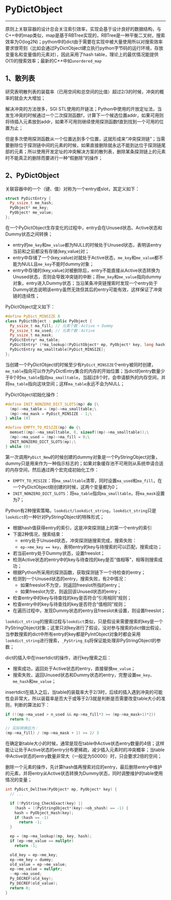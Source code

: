 # **PyDictObject**
***

原则上关联容器的设计总会关注索引效率，实现会基于设计良好的数据结构，与C++中的map类似，map是基于RBTree实现的，RBTree是一种平衡二叉树，搜索效率为O(log2N)；python中的dict由于需要在实现中被大量使用所以对搜索效率要求很苛刻（比如会通过PyDictObject建立执行python字节码的运行环境，存放变量名和变量值的元素对），因此采用了hash table，理论上的最优情况能提供O(1)的搜索效率；最新的C++中如`unordered_map`

## **1、散列表**
研究表明散列表的装载率（已用空间和总空间的比值）超过2/3的时候，冲突的概率的就会大大增加；

解决冲突的方法很多，SGI STL使用的开链法；Python中使用的开放定址法，当发生冲突的时候通过一个二次探测函数f，计算下一个候选位置addr，如果可用则将待插入元素放到addr，如果不可用则继续使用探测函数f直到找到一个可用的位置为止；

但是多次使用探测函数从一个位置达到多个位置，这就形成来“冲突探测链”；当需要删除位于探测链中间的元素的时候，如果直接删除就永远不能到达位于探测链尾部的元素；所以使用开发定址的冲突解决方案的散列表，删除某条探测链上的元素时不能真正的删除而要进行一种“假删除”的操作；

## **2、PyDictObject**
关联容器中的一个（键、值）对称为一个entry或slot，其定义如下：
```C++
struct PyDictEntry {
  Py_ssize_t me_hash;
  PyObject* me_key;
  PyObject* me_value;
};
```
在一个PyDictObject生存变化的过程中，entry会在Unused状态、Active状态和Dummy状态之间转换；
  - entry的`me_key`和`me_value`都为NULL的时候处于Unused状态，表明该entry当前和之前都没有存储(key,value)对；
  - entry中存储了一个(key,value)对就处于Active状态，`me_key`和`me_value`都不能为NULL且`me_key`不能时dummy对象；
  - entry中存储的(key,value)对被删除后，entry不能直接从Active状态转换为Unused状态，否则会导致冲突链的中断；将`me_key`和`me_value`指向dummy对象，entry进入Dummy状态；当沿某条冲突链搜索时发现一个entry处于Dummy状态说明该entry虽然无效但其后的entry可能有效，这样保证了冲突链的连续性；

PyDictObject定义如下：
```C++
#define PyDict_MINSIZE 8
class PyDictObject : public PyObject {
  Py_ssize_t ma_fill; // 元素个数：Active + Dummy
  Py_ssize_t ma_used; // 元素个数：Active
  Py_ssize_t ma_mask;
  PyDictEntry* ma_table;
  PyDictEntry* (*ma_lookup)(PyDictObject* mp, PyObject* key, long hash);
  PyDictEntry ma_smalltable[PyDict_MINSIZE];
};
```
当创建一个PyDictObject的时候至少有`PyDict_MINSIZE`个entry被同时创建，`me_table`指向可以作为PyDictEntry集合的内存的开始位置；当dict的entry数量少于8个时`ma_table`指向`ma_smalltable`，当超过8个时，会申请额外的内存空间，并将`ma_table`指向这块空间；这样`ma_table`永远不会为NULL；

PyDictObject初始化操作：
```C++
#define INIT_NONZERO_DICT_SLOTS(mp) do {\
  (mp)->ma_table = (mp)->ma_smalltable;\
  (mp)->ma_mask = PyDict_MINSIZE - 1;\
} while (0)

#define EMPTY_TO_MISIZE(mp) do {\
  memset((mp)->ma_smalltable, 0, sizeof((mp)->ma_smalltable));\
  (mp)->ma_used = (mp)->ma_fill = 0;\
  INIT_NONZERO_DICT_SLOTS(mp);\
} while (0)
```
第一次调用`PyDict_New`的时候创建的dummy对象是一个PyStringObject对象，dummy只是用来作为一种指示标志的；如果对象缓存池不可用则从系统申请合适的内存空间，然后通过两个宏完成初始化工作：
  - `EMPTY_TO_MISIZE`：将`ma_smalltable`清零，同时设置`ma_used`和`ma_fill`，在一个PyDictObject刚创建的时候，这两个变量都为0；
  - `INIT_NONZERO_DICT_SLOTS`：将`ma_table`指向`ma_smalltable`，将`ma_mask`设置为7；

Python有2种搜索策略，`lookdict/lookdict_string`，`lookdict_string`只是`lookdict`的一种针对PyStringObject的特殊形式；
  * 根据hash值获得entry的索引，这是冲突探测链上的第一个entry的索引
  * 下面2种情况，搜索结束：
    - entry处于Unused状态，冲突探测链搜索完成，搜索失败：
    - `ep->me_key == key`，表明entry的key与待搜索的可以匹配，搜索成功；
  * 若当前entry处于Dummy状态，设置freeslot；
  * 检测Active状态的entry中的key与待查找的key是否“值相等”，相等则搜索成功；
  * 根据Python所采用的探测函数，获取探测链下一个待检查的entry；
  * 检测到一个Unused状态的entry，搜索失败，有2中情况：
    - 如果freeslot不为空，则返回freeslot所指的entry；
    - 如果freeslot为空，则返回该Unused状态的entry；
  * 检查entry中的key与待查找的key是否符合“引用相同”规则；
  * 检查entry中的key与待查找的key是否符合“值相同”规则；
  * 在遍历过程中，发现Dummy状态的entry且freeslot未设置，则设置freeslot；

`lookdict_string`的搜索过程与`lookdict`类似，只是假设来需要搜索的key是一个PyStringObject对象；这里只对key进行了假设，没对参与搜索的dict做出假设，当参数搜索的dict中所有entry的key都是PyIntObject对象时都会采用`lookdict_string`进行搜索，`_PyString_Eq`将保证能处理非PyStringObject的参数；

dict的插入中在insertdict的操作，进行key搜索之后：
  * 搜索成功，返回处于Active状态的entry，直接替换`me_value`；
  * 搜索失败，返回Unused状态和Dummy状态的entry，完整设置`me_key`、`me_hash`和`me_value`；

insertdict在插入之后，当table的装载率大于2/3时，后续的插入遇到冲突的可能性会非常大，所以装载率是否大于或等于2/3就是判断是否需要改变table大小的准则，判断的算法如下：
```C++
if (!(mp->ma_used > n_used && mp->ma_fill*3 >= (mp->ma_mask+1)*2))
  return 0;

// 实际转换后为：
(mp->ma_fill) / (mp->ma_mask + 1) >= 2/ 3
```
在确定新table大小的时候，通常是现在table中Active状态entry数量的4倍；这样能让让处于Active状态的entry分布更稀疏，减少插入元素时的冲突概率；当table中Active状态的entry数量非常大（一般定为50000）时，只会要求2倍的空间；

删除一个元素的操作，先计算hash值再搜索对应的entry，最后删除entry中维护的元素，并将entry从Active状态转换为Dummy状态，同时调整维护的table使用情况的变量；
```C++
int PyDict_DelItem(PyObject* mp, PyObject* key) {
  // ...

  if (!PyString_CheckExact(key) ||
    (hash = ((PyStringObject*)key)->ob_shash) == -1) {
    hash = PyObject_Hash(key);
    if (hash == -1)
      return -1;
  }

  ep = (mp->ma_lookup)(mp, key, hash);
  if (ep->me_value == nullptr)
    return -1;

  old_key = ep->me_key;
  ep->me_key = dummy;
  old_value = ep->me_value;
  ep->me_value = nullptr;
  --mp->ma_used;
  Py_DECREF(old_key);
  Py_DECREF(old_value);
  return 0;
}
```
